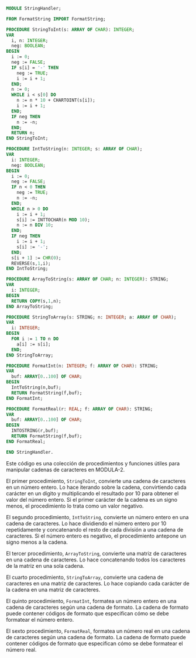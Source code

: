 ```modula-2
MODULE StringHandler;

FROM FormatString IMPORT FormatString;

PROCEDURE StringToInt(s: ARRAY OF CHAR): INTEGER;
VAR
  i, n: INTEGER;
  neg: BOOLEAN;
BEGIN
  i := 0;
  neg := FALSE;
  IF s[i] = '-' THEN
    neg := TRUE;
    i := i + 1;
  END;
  n := 0;
  WHILE i < s[0] DO
    n := n * 10 + CHARTOINT(s[i]);
    i := i + 1;
  END;
  IF neg THEN
    n := -n;
  END;
  RETURN n;
END StringToInt;

PROCEDURE IntToString(n: INTEGER; s: ARRAY OF CHAR);
VAR
  i: INTEGER;
  neg: BOOLEAN;
BEGIN
  i := 0;
  neg := FALSE;
  IF n < 0 THEN
    neg := TRUE;
    n := -n;
  END;
  WHILE n > 0 DO
    i := i + 1;
    s[i] := INTTOCHAR(n MOD 10);
    n := n DIV 10;
  END;
  IF neg THEN
    i := i + 1;
    s[i] := '-';
  END;
  s[i + 1] := CHR(0);
  REVERSE(s,1,i);
END IntToString;

PROCEDURE ArrayToString(s: ARRAY OF CHAR; n: INTEGER): STRING;
VAR
  i: INTEGER;
BEGIN
  RETURN COPY(s,1,n);
END ArrayToString;

PROCEDURE StringToArray(s: STRING; n: INTEGER; a: ARRAY OF CHAR);
VAR
  i: INTEGER;
BEGIN
  FOR i := 1 TO n DO
    a[i] := s[i];
  END;
END StringToArray;

PROCEDURE FormatInt(n: INTEGER; f: ARRAY OF CHAR): STRING;
VAR
  buf: ARRAY[0..100] OF CHAR;
BEGIN
  IntToString(n,buf);
  RETURN FormatString(f,buf);
END FormatInt;

PROCEDURE FormatReal(r: REAL; f: ARRAY OF CHAR): STRING;
VAR
  buf: ARRAY[0..100] OF CHAR;
BEGIN
  INTOSTRING(r,buf);
  RETURN FormatString(f,buf);
END FormatReal;

END StringHandler.
```

Este código es una colección de procedimientos y funciones útiles para manipular cadenas de caracteres en MODULA-2.

El primer procedimiento, `StringToInt`, convierte una cadena de caracteres en un número entero. Lo hace iterando sobre la cadena, convirtiendo cada carácter en un dígito y multiplicando el resultado por 10 para obtener el valor del número entero. Si el primer carácter de la cadena es un signo menos, el procedimiento lo trata como un valor negativo.

El segundo procedimiento, `IntToString`, convierte un número entero en una cadena de caracteres. Lo hace dividiendo el número entero por 10 repetidamente y concatenando el resto de cada división a una cadena de caracteres. Si el número entero es negativo, el procedimiento antepone un signo menos a la cadena.

El tercer procedimiento, `ArrayToString`, convierte una matriz de caracteres en una cadena de caracteres. Lo hace concatenando todos los caracteres de la matriz en una sola cadena.

El cuarto procedimiento, `StringToArray`, convierte una cadena de caracteres en una matriz de caracteres. Lo hace copiando cada carácter de la cadena en una matriz de caracteres.

El quinto procedimiento, `FormatInt`, formatea un número entero en una cadena de caracteres según una cadena de formato. La cadena de formato puede contener códigos de formato que especifican cómo se debe formatear el número entero.

El sexto procedimiento, `FormatReal`, formatea un número real en una cadena de caracteres según una cadena de formato. La cadena de formato puede contener códigos de formato que especifican cómo se debe formatear el número real.